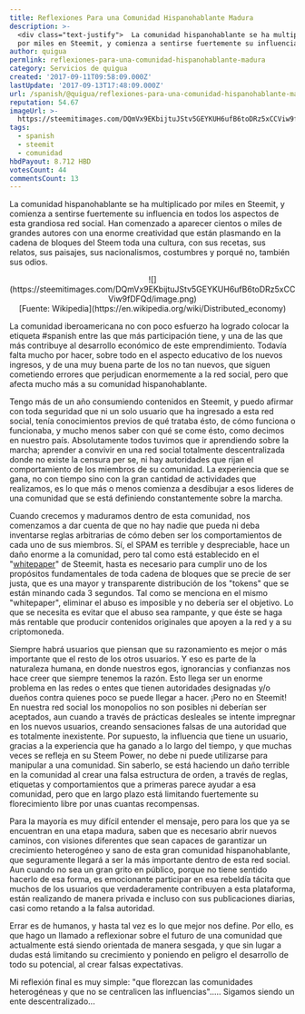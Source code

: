 ```yaml
---
title: Reflexiones Para una Comunidad Hispanohablante Madura
description: >-
  <div class="text-justify">  La comunidad hispanohablante se ha multiplicado
  por miles en Steemit, y comienza a sentirse fuertemente su influencia en t...
author: quigua
permlink: reflexiones-para-una-comunidad-hispanohablante-madura
category: Servicios de quigua
created: '2017-09-11T09:58:09.000Z'
lastUpdate: '2017-09-13T17:48:09.000Z'
url: /spanish/@quigua/reflexiones-para-una-comunidad-hispanohablante-madura
reputation: 54.67
imageUrl: >-
  https://steemitimages.com/DQmVx9EKbijtuJStv5GEYKUH6ufB6toDRz5xCCViw9fDFQd/image.png
tags:
  - spanish
  - steemit
  - comunidad
hbdPayout: 8.712 HBD
votesCount: 44
commentsCount: 13
---
```


<div class="text-justify">

La comunidad hispanohablante se ha multiplicado por miles en Steemit, y comienza a sentirse fuertemente su influencia en todos los aspectos de esta grandiosa red social. Han comenzado a aparecer cientos o miles de grandes autores con una enorme creatividad que están plasmando en la cadena de bloques del Steem toda una cultura, con sus recetas, sus relatos, sus paisajes, sus nacionalismos, costumbres y porqué no, también sus odios.

<center>![](https://steemitimages.com/DQmVx9EKbijtuJStv5GEYKUH6ufB6toDRz5xCCViw9fDFQd/image.png)</center>
<center>[Fuente: Wikipedia](https://en.wikipedia.org/wiki/Distributed_economy)</center>

La comunidad iberoamericana no con poco esfuerzo ha logrado colocar la etiqueta #spanish entre las que más participación tiene, y una de las que más contribuye al desarrollo económico de este emprendimiento. Todavía falta mucho por hacer, sobre todo en el aspecto educativo de los nuevos ingresos, y de una muy buena parte de los no tan nuevos, que siguen cometiendo errores que perjudican enormemente a la red social, pero que afecta mucho más a su comunidad hispanohablante. 

Tengo más de un año consumiendo contenidos en Steemit, y puedo afirmar con toda seguridad que ni un solo usuario que ha ingresado a esta red social, tenía conocimientos previos de qué trataba ésto, de cómo funciona o funcionaba, y mucho menos saber con qué se come ésto, como decimos en nuestro país. Absolutamente todos tuvimos que ir aprendiendo sobre la marcha; aprender a convivir en una red social totalmente descentralizada donde no existe la censura per se, ni hay autoridades que rijan el comportamiento de los miembros de su comunidad. La experiencia que se gana, no con tiempo sino con la gran cantidad de actividades que realizamos, es lo que más o menos comienza a desdibujar a esos lideres de una comunidad que se está definiendo constantemente sobre la marcha. 

Cuando crecemos y maduramos dentro de esta comunidad, nos comenzamos a dar cuenta de que no hay nadie que pueda ni deba inventarse reglas arbitrarias de cómo deben ser los comportamientos de cada uno de sus miembros. Sí, el SPAM es terrible y despreciable, hace un daño enorme a la comunidad, pero tal como está establecido en el "[whitepaper](https://steem.io/SteemWhitePaper.pdf)" de Steemit, hasta es necesario para cumplir uno de los propósitos fundamentales de toda cadena de bloques que se precie de ser justa, que es una mayor y transparente distribución de los "tokens" que se están minando cada 3 segundos. Tal como se menciona en el mismo "whitepaper", eliminar el abuso es imposible y no debería ser el objetivo. Lo que se necesita es evitar que el abuso sea rampante, y que éste se haga más rentable que producir contenidos originales que apoyen a la red y a su criptomoneda.

Siempre habrá usuarios que piensan que su razonamiento es mejor o más importante que el resto de los otros usuarios. Y eso es parte de la naturaleza humana, en donde nuestros egos, ignorancias y confianzas nos hace creer que siempre tenemos la razón. Esto llega ser un enorme problema en las redes o entes que tienen autoridades designadas y/o dueños contra quienes poco se puede llegar a hacer. ¡Pero no en Steemit! En nuestra red social los monopolios no son posibles ni deberían ser aceptados, aun cuando a través de prácticas desleales se intente impregnar en los nuevos usuarios, creando sensaciones falsas de una autoridad que es totalmente inexistente. Por supuesto, la influencia que tiene un usuario, gracias a la experiencia que ha ganado a lo largo del tiempo, y que muchas veces se refleja en su Steem Power, no debe ni puede utilizarse para manipular a una comunidad. Sin saberlo, se está haciendo un daño terrible en la comunidad al crear una falsa estructura de orden, a través de reglas, etiquetas y comportamientos que a primeras parece ayudar a esa comunidad, pero que en largo plazo está limitando fuertemente su florecimiento libre por unas cuantas recompensas.

Para la mayoría es muy difícil entender el mensaje, pero para los que ya se encuentran en una etapa madura, saben que es necesario abrir nuevos caminos, con visiones diferentes que sean capaces de garantizar un crecimiento heterogéneo y sano de esta gran comunidad hispanohablante, que seguramente llegará a ser la más importante dentro de esta red social. Aun cuando no sea un gran grito en público, porque no tiene sentido hacerlo de esa forma, es emocionante participar en esa rebeldía tácita que muchos de los usuarios que verdaderamente contribuyen a esta plataforma, están realizando de manera privada e incluso con sus publicaciones diarias, casi como retando a la falsa autoridad.



Errar es de humanos, y hasta tal vez es lo que mejor nos define. Por ello, es que hago un llamado a reflexionar sobre el futuro de una comunidad que actualmente está siendo orientada de manera sesgada, y que sin lugar a dudas está limitando su crecimiento y poniendo en peligro el desarrollo de todo su potencial, al crear falsas expectativas.

Mi reflexión final es muy simple: "que florezcan las comunidades heterogéneas y que no se centralicen las influencias"..... Sigamos siendo un ente descentralizado...








</div>
